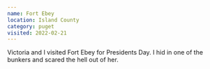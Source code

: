 ```yaml
---
name: Fort Ebey
location: Island County
category: puget
visited: 2022-02-21
---
```


Victoria and I visited Fort Ebey for Presidents Day. I hid in one of the bunkers and scared the hell out of her.
